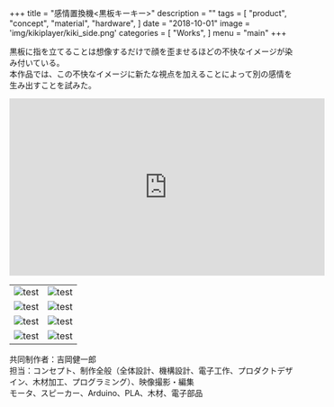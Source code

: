 +++
title = "感情置換機<黒板キーキー>"
description = ""
tags = [
    "product",
    "concept",
    "material",
    "hardware",
]
date = "2018-10-01"
image = 'img/kikiplayer/kiki_side.png'
categories = [
    "Works",
]
menu = "main"
+++

黒板に指を立てることは想像するだけで顔を歪ませるほどの不快なイメージが染み付いている。  
本作品では、この不快なイメージに新たな視点を加えることによって別の感情を生み出すことを試みた。

<div style="text-align: center;">
<iframe width="560" height="315" src="https://www.youtube.com/embed/T6fJUaSphIo" frameborder="0" allow="accelerometer; autoplay; encrypted-media; gyroscope; picture-in-picture" allowfullscreen></iframe>
</div>

|||
|---|---|
|![test](/img/kikiplayer/IMG_9717.jpg)|![test](/img/kikiplayer/IMG_9712.jpg)|
|![test](/img/kikiplayer/IMG_9734.jpg)|![test](/img/kikiplayer/IMG_9737.jpg)|
|![test](/img/kikiplayer/kiki_front.png)|![test](/img/kikiplayer/kiki_placing.png)|
|![test](/img/kikiplayer/kiki_side.png)|![test](/img/kikiplayer/kiki_situation.png)|

共同制作者：吉岡健一郎  
担当：コンセプト、制作全般（全体設計、機構設計、電子工作、プロダクトデザイン、木材加工、プログラミング）、映像撮影・編集  
モータ、スピーカー、Arduino、PLA、木材、電子部品